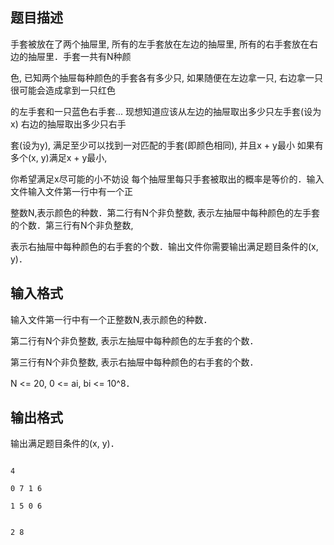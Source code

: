 ## 题目描述

<div>
 手套被放在了两个抽屉里, 所有的左手套放在左边的抽屉里, 所有的右手套放在右边的抽屉里．手套一共有N种颜
</div>
<div>
 色, 已知两个抽屉每种颜色的手套各有多少只, 如果随便在左边拿一只, 右边拿一只 很可能会造成拿到一只红色
</div>
<div>
 的左手套和一只蓝色右手套... 现想知道应该从左边的抽屉取出多少只左手套(设为x) 右边的抽屉取出多少只右手
</div>
<div>
 套(设为y), 满足至少可以找到一对匹配的手套(即颜色相同), 并且x + y最小 如果有多个(x, y)满足x + y最小, 
</div>
<div>
 你希望满足x尽可能的小不妨设 每个抽屉里每只手套被取出的概率是等价的．输入文件输入文件第一行中有一个正
</div>
<div>
 整数N,表示颜色的种数．第二行有N个非负整数, 表示左抽屉中每种颜色的左手套的个数．第三行有N个非负整数, 
</div>
<div>
 表示右抽屉中每种颜色的右手套的个数．输出文件你需要输出满足题目条件的(x, y)．
</div>

## 输入格式

<div>
 <div>
  输入文件第一行中有一个正整数N,表示颜色的种数．
 </div>
 <div>
  第二行有N个非负整数, 表示左抽屉中每种颜色的左手套的个数．
 </div>
 <div>
  第三行有N个非负整数, 表示右抽屉中每种颜色的右手套的个数．
 </div>
 <div>
  N <= 20, 0 <= ai, bi <= 10^8．
 </div>
</div>
<div></div>

## 输出格式

<p>输出满足题目条件的(x, y)．</p>

```input1
4
0 7 1 6
1 5 0 6
```
```output1
2 8
```
